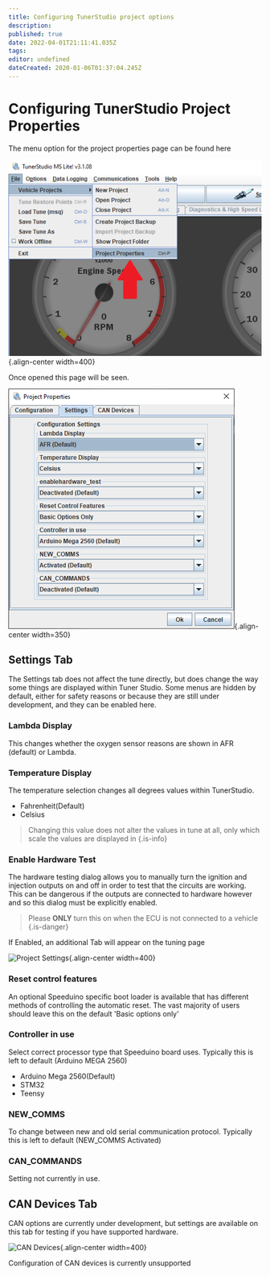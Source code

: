 ```yaml
---
title: Configuring TunerStudio project options
description: 
published: true
date: 2022-04-01T21:11:41.035Z
tags: 
editor: undefined
dateCreated: 2020-01-06T01:37:04.245Z
---
```


# Configuring TunerStudio Project Properties

The menu option for the project properties page can be found here

![ts_9_2.png](/img/TunerStudio/ts_9_2.png){.align-center width=400}

Once opened this page will be seen. 

![ts_4_2.png](/img/TunerStudio/ts_4_2.png){.align-center width=350}

## Settings Tab
The Settings tab does not affect the tune directly, but does change the way some things are displayed within Tuner Studio. Some menus are hidden by default, either for safety reasons or because they are still under development, and they can be enabled here.

### Lambda Display
This changes whether the oxygen sensor reasons are shown in AFR (default) or Lambda.

### Temperature Display
The temperature selection changes all degrees values within TunerStudio. 

-   Fahrenheit(Default)
-   Celsius

> Changing this value does not alter the values in tune at all, only which scale the values are displayed in
{.is-info}


### Enable Hardware Test
The hardware testing dialog allows you to manually turn the ignition and injection outputs on and off in order to test that the circuits are working. This can be dangerous if the outputs are connected to hardware however and so this dialog must be explicitly enabled. 

> Please **ONLY** turn this on when the ECU is not connected to a vehicle
{.is-danger}

If Enabled, an additional Tab will appear on the tuning page 

![Project Settings](/img/TunerStudio/TS_project_settings.png){.align-center width=400}

### Reset control features
An optional Speeduino specific boot loader is available that has different methods of controlling the automatic reset. The vast majority of users should leave this on the default 'Basic options only'

### Controller in use
Select correct processor type that Speeduino board uses. Typically this is left to default (Arduino MEGA 2560)

-   Arduino Mega 2560(Default)
-   STM32
-   Teensy

### NEW_COMMS
To change between new and old serial communication protocol. Typically this is left to default (NEW_COMMS Activated)

### CAN_COMMANDS
Setting not currently in use.

## CAN Devices Tab

CAN options are currently under development, but settings are available on this tab for testing if you have supported hardware.

![CAN Devices](/img/TunerStudio/TS_CAN_settings.png){.align-center width=400}

Configuration of CAN devices is currently unsupported
